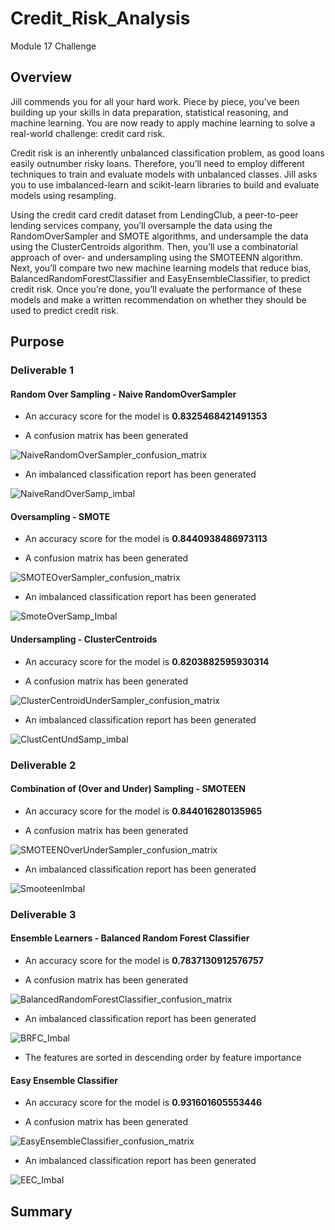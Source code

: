 # Credit_Risk_Analysis
Module 17 Challenge

## Overview

Jill commends you for all your hard work. Piece by piece, you’ve been building up your skills in data preparation, statistical reasoning, and machine learning. You are now ready to apply machine learning to solve a real-world challenge: credit card risk.

Credit risk is an inherently unbalanced classification problem, as good loans easily outnumber risky loans. Therefore, you’ll need to employ different techniques to train and evaluate models with unbalanced classes. Jill asks you to use imbalanced-learn and scikit-learn libraries to build and evaluate models using resampling.

Using the credit card credit dataset from LendingClub, a peer-to-peer lending services company, you’ll oversample the data using the RandomOverSampler and SMOTE algorithms, and undersample the data using the ClusterCentroids algorithm. Then, you’ll use a combinatorial approach of over- and undersampling using the SMOTEENN algorithm. Next, you’ll compare two new machine learning models that reduce bias, BalancedRandomForestClassifier and EasyEnsembleClassifier, to predict credit risk. Once you’re done, you’ll evaluate the performance of these models and make a written recommendation on whether they should be used to predict credit risk.

## Purpose

### Deliverable 1

#### Random Over Sampling - Naive RandomOverSampler

  * An accuracy score for the model is **0.8325468421491353**
  
  * A confusion matrix has been generated
  
  ![NaiveRandomOverSampler_confusion_matrix](Images/NaiveRandomOverSampler_confusion_matrix.png)
  
  * An imbalanced classification report has been generated
  
  ![NaiveRandOverSamp_imbal](Images/NaiveRandOverSamp_imbal.png)
  
#### Oversampling - SMOTE

  * An accuracy score for the model is **0.8440938486973113**
  
  * A confusion matrix has been generated
  
  ![SMOTEOverSampler_confusion_matrix](Images/SMOTEOverSampler_confusion_matrix.png)
  
  * An imbalanced classification report has been generated
  
  ![SmoteOverSamp_Imbal](Images/SmoteOverSamp_Imbal.png)

#### Undersampling - ClusterCentroids

  * An accuracy score for the model is **0.8203882595930314**
  
  * A confusion matrix has been generated
  
  ![ClusterCentroidUnderSampler_confusion_matrix](Images/ClusterCentroidUnderSampler_confusion_matrix.png)
  
  * An imbalanced classification report has been generated
  
  ![ClustCentUndSamp_imbal](Images/ClustCentUndSamp_imbal.png)
  
### Deliverable 2

#### Combination of (Over and Under) Sampling - SMOTEEN 

  * An accuracy score for the model is **0.844016280135965**
  
  * A confusion matrix has been generated
  
  ![SMOTEENOverUnderSampler_confusion_matrix](Images/SMOTEENOverUnderSampler_confusion_matrix.png)
  
  * An imbalanced classification report has been generated
  
  ![SmooteenImbal](Images/SmooteenImbal.png)
 
### Deliverable 3

#### Ensemble Learners - Balanced Random Forest Classifier

  * An accuracy score for the model is **0.7837130912576757**
  
  * A confusion matrix has been generated
  
  ![BalancedRandomForestClassifier_confusion_matrix](Images/BalancedRandomForestClassifier_confusion_matrix.png)
  
  * An imbalanced classification report has been generated
  
  ![BRFC_Imbal](Images/BRFC_Imbal.png)
  
  * The features are sorted in descending order by feature importance

#### Easy Ensemble Classifier

  * An accuracy score for the model is **0.931601605553446**
  
  * A confusion matrix has been generated
  
  ![EasyEnsembleClassifier_confusion_matrix](Images/EasyEnsembleClassifier_confusion_matrix.png)
  
  * An imbalanced classification report has been generated
  
  ![EEC_Imbal](Images/EEC_Imbal.png)
  
  ## Summary
